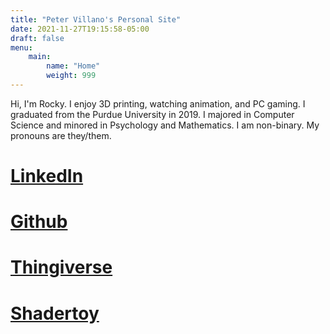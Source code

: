 ```yaml
---
title: "Peter Villano's Personal Site"
date: 2021-11-27T19:15:58-05:00
draft: false
menu:
    main:
        name: "Home"
        weight: 999
---
```


Hi, I'm Rocky. I enjoy 3D printing, watching animation, and PC gaming. I graduated from the Purdue University in 2019. I majored in Computer Science and minored in Psychology and Mathematics. I am non-binary. My pronouns are they/them.

# [LinkedIn](https://www.linkedin.com/in/pvillan/)

# [Github](https://github.com/pvillano)

# [Thingiverse](https://www.thingiverse.com/pvillano/designs)

# [Shadertoy](https://www.shadertoy.com/user/pvillano)